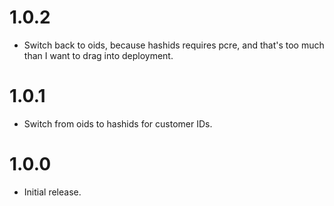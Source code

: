 # 1.0.2

- Switch back to oids, because hashids requires pcre, and that's too much than I want to drag into  deployment.


# 1.0.1

- Switch from oids to hashids for customer IDs.


# 1.0.0

- Initial release.
